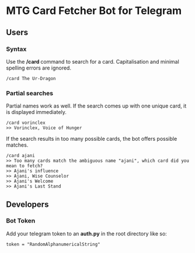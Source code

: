# MTG Card Fetcher Bot for Telegram
## Users
### Syntax
Use the **/card <name of card>** command to search for a card. Capitalisation and minimal spelling errors are ignored.
```
/card The Ur-Dragon
```

### Partial searches
Partial names work as well. If the search comes up with one unique card, it is displayed immediately.
```
/card vorinclex
>> Vorinclex, Voice of Hunger
```

If the search results in too many possible cards, the bot offers possible matches.
```
/card ajani
>> Too many cards match the ambiguous name "ajani", which card did you mean to fetch?
>> Ajani's influence
>> Ajani, Wise Counselor
>> Ajani's Welcome
>> Ajani's Last Stand
```

## Developers
### Bot Token
Add your telegram token to an **auth.py** in the root directory like so:
```
token = "RandomAlphanumericalString"
```